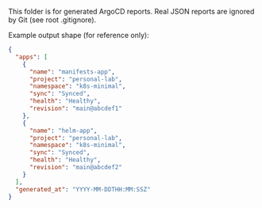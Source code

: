 This folder is for generated ArgoCD reports.
Real JSON reports are ignored by Git (see root .gitignore).

Example output shape (for reference only):
```json
{
  "apps": [
    {
      "name": "manifests-app",
      "project": "personal-lab",
      "namespace": "k8s-minimal",
      "sync": "Synced",
      "health": "Healthy",
      "revision": "main@abcdef1"
    },
    {
      "name": "helm-app",
      "project": "personal-lab",
      "namespace": "k8s-minimal",
      "sync": "Synced",
      "health": "Healthy",
      "revision": "main@abcdef2"
    }
  ],
  "generated_at": "YYYY-MM-DDTHH:MM:SSZ"
}

